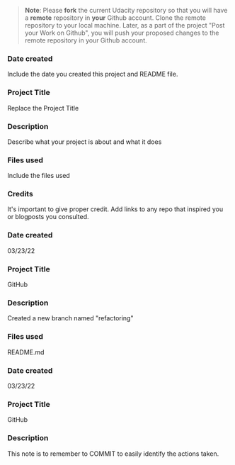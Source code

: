>**Note**: Please **fork** the current Udacity repository so that you will have a **remote** repository in **your** Github account. Clone the remote repository to your local machine. Later, as a part of the project "Post your Work on Github", you will push your proposed changes to the remote repository in your Github account.

### Date created
Include the date you created this project and README file.

### Project Title
Replace the Project Title

### Description
Describe what your project is about and what it does

### Files used
Include the files used

### Credits
It's important to give proper credit. Add links to any repo that inspired you or blogposts you consulted.

### Date created
03/23/22

### Project Title
GitHub
### Description
Created a new branch named "refactoring"

### Files used
README.md

### Date created
03/23/22

### Project Title
GitHub
### Description
This note is to remember to COMMIT to easily identify the actions taken.